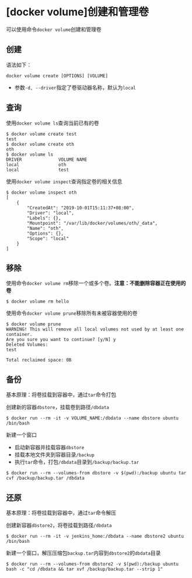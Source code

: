 
# [docker volume]创建和管理卷

可以使用命令`docker volume`创建和管理卷

## 创建

语法如下：

```
docker volume create [OPTIONS] [VOLUME]
```

* 参数`-d, --driver`指定了卷驱动器名称，默认为`local`

## 查询

使用`docker volume ls`查询当前已有的卷

```
$ docker volume create test
test
$ docker volume create oth
oth
$ docker volume ls
DRIVER              VOLUME NAME
local               oth
local               test
```

使用`docker volume inspect`查询指定卷的相关信息

```
$ docker volume inspect oth
[
    {
        "CreatedAt": "2019-10-01T15:11:37+08:00",
        "Driver": "local",
        "Labels": {},
        "Mountpoint": "/var/lib/docker/volumes/oth/_data",
        "Name": "oth",
        "Options": {},
        "Scope": "local"
    }
]
```

## 移除

使用命令`docker volume rm`移除一个或多个卷。**注意：不能删除容器正在使用的卷**

```
$ docker volume rm hello
```

使用命令`docker volume prune`移除所有未被容器使用的卷

```
$ docker volume prune
WARNING! This will remove all local volumes not used by at least one container.
Are you sure you want to continue? [y/N] y
Deleted Volumes:
test

Total reclaimed space: 0B
```

## 备份

基本原理：将卷挂载到容器中，通过`tar`命令打包

创建新的容器`dbstore`，挂载卷到路径`/dbdata`

```
$ docker run --rm -it -v VOLUME_NAME:/dbdata --name dbstore ubuntu /bin/bash
```

新建一个窗口

* 启动新容器并挂载容器`dbstore`
* 挂载本地文件夹到容器目录`/backup`
* 执行`tar`命令，打包`/dbdata`目录到`/backup/backup.tar`

```
$ docker run --rm --volumes-from dbstore -v $(pwd):/backup ubuntu tar cvf /backup/backup.tar /dbdata
```

## 还原

基本原理：将卷挂载到容器中，通过`tar`命令解压

创建新容器`dbstore2`，将卷挂载到路径`/dbdata`

```
$ docker run --rm -it -v jenkins_home:/dbdata --name dbstore2 ubuntu /bin/bash
```

新建一个窗口，解压压缩包`backup.tar`内容到`dbstore2`的`dbdata`目录

```
$ docker run --rm --volumes-from dbstore2 -v $(pwd):/backup ubuntu bash -c "cd /dbdata && tar xvf /backup/backup.tar --strip 1"
```